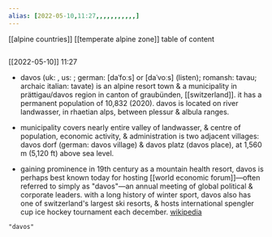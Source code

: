 ```yaml
---
alias: [2022-05-10,11:27,,,,,,,,,,,]
---
```

[[alpine countries]] [[temperate alpine zone]]
table of content
```toc
```

[[2022-05-10]] 11:27
- davos (uk: , us: ; german: [daˈfoːs] or [daˈvoːs] (listen); romansh: tavau; archaic italian: tavate) is an alpine resort town & a municipality in prättigau/davos region in canton of graubünden, [[switzerland]]. it has a permanent population of 10,832 (2020). davos is located on river landwasser, in rhaetian alps, between plessur & albula ranges.

- municipality covers nearly entire valley of landwasser, & centre of population, economic activity, & administration is two adjacent villages: davos dorf (german: davos village) & davos platz (davos place), at 1,560 m (5,120 ft) above sea level.

- gaining prominence in 19th century as a mountain health resort, davos is perhaps best known today for hosting [[world economic forum]]—often referred to simply as "davos"—an annual meeting of global political & corporate leaders. with a long history of winter sport, davos also has one of switzerland's largest ski resorts, & hosts international spengler cup ice hockey tournament each december.
[wikipedia](https://en.wikipedia.org/wiki/davos)
```query
"davos"
```